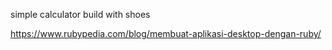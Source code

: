 simple calculator build with shoes

https://www.rubypedia.com/blog/membuat-aplikasi-desktop-dengan-ruby/
